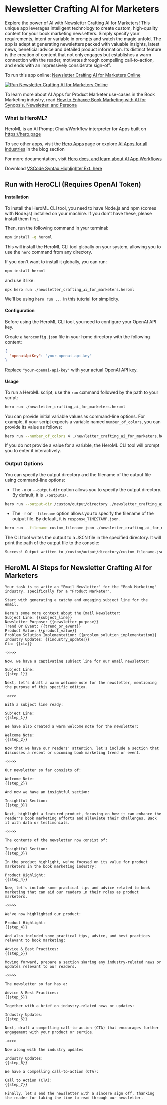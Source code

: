 # Newsletter Crafting AI for Marketers

Explore the power of AI with Newsletter Crafting AI for Marketers! This unique app leverages intelligent technology to create custom, high-quality content for your book marketing newsletters. Simply specify your requirements, intent or variable in prompts and watch the magic unfold. The app is adept at generating newsletters packed with valuable insights, latest news, beneficial advice and detailed product information. Its distinct feature is the creation of content that not only engages but establishes a warm connection with the reader, motivates through compelling call-to-action, and ends with an impressively considerate sign-off.

To run this app online: [Newsletter Crafting AI for Marketers Online](https://hero.page/app/newsletter-crafting-ai-for-marketers-ai-powered-book-marketing-insights/u2DEZsZBalHaFBNkyCau)

[![Run Newsletter Crafting AI for Marketers Online](/assets/run.svg)](https://hero.page/app/newsletter-crafting-ai-for-marketers-ai-powered-book-marketing-insights/u2DEZsZBalHaFBNkyCau)

To learn more about AI Apps for Product Marketer use-cases in the Book Marketing industry, read [How to Enhance Book Marketing with AI for Synopsis, Newsletter, and Persona](https://hero.page/blog/ai/book-marketing/how-to-enhance-book-marketing-with-ai-for-synopsis-newsletter-and-persona/170760)

### What is HeroML?
HeroML is an AI Prompt Chain/Workflow interpreter for Apps built on https://hero.page 

To see other apps, visit the [Hero Apps](https://hero.page/apps) page or explore [AI Apps for all industries](https://hero.page/blog) in the blog section

For more documentation, visit [Hero docs, and learn about AI App Workflows](https://hero.page/tutorials/introduction-to-heroml)

Download [VSCode Syntax Highlighter Ext. here](https://marketplace.visualstudio.com/items?itemName=hero-page.heroml)

## Run with HeroCLI (Requires OpenAI Token)

#### Installation

To install the HeroML CLI tool, you need to have Node.js and npm (comes with Node.js) installed on your machine. If you don't have these, please install them first. 

Then, run the following command in your terminal:

```bash
npm install -g heroml
```

This will install the HeroML CLI tool globally on your system, allowing you to use the `hero` command from any directory.

If you don't want to install it globally, you can run:

```bash
npm install heroml
```

and use it like:

```bash
npx hero run ./newsletter_crafting_ai_for_marketers.heroml
```

We'll be using `hero run ...` in this tutorial for simplicity.

#### Configuration

Before using the HeroML CLI tool, you need to configure your OpenAI API key. 

Create a `heroconfig.json` file in your home directory with the following content:

```json
{
  "openaiApiKey": "your-openai-api-key"
}
```

Replace `"your-openai-api-key"` with your actual OpenAI API key.

#### Usage

To run a HeroML script, use the `run` command followed by the path to your script:

```bash
hero run ./newsletter_crafting_ai_for_marketers.heroml
```

You can provide initial variable values as command-line options. For example, if your script expects a variable named `number_of_colors`, you can provide its value as follows:

```bash
hero run --number_of_colors 4 ./newsletter_crafting_ai_for_marketers.heroml
```

If you do not provide a value for a variable, the HeroML CLI tool will prompt you to enter it interactively.

### Output Options

You can specify the output directory and the filename of the output file using command-line options:

- The `-o` or `--output-dir` option allows you to specify the output directory. By default, it is `./outputs/`.

```bash
hero run --output-dir /custom/output/directory ./newsletter_crafting_ai_for_marketers.heroml
```

- The `-f` or `--filename` option allows you to specify the filename of the output file. By default, it is `response_TIMESTAMP.json`.

```bash
hero run --filename custom_filename.json ./newsletter_crafting_ai_for_marketers.heroml
```

The CLI tool writes the output to a JSON file in the specified directory. It will print the path of the output file to the console:

```bash
Success! Output written to /custom/output/directory/custom_filename.json
```


## HeroML AI Steps for Newsletter Crafting AI for Marketers
```
Your task is to write an "Email Newsletter" for the "Book Marketing" industry, specifically for a "Product Marketer". 

Start with generating a catchy and engaging subject line for the email. 

Here's some more context about the Email Newsletter:
Subject Line: {{subject_line}}
Newsletter Purpose: {{newsletter_purpose}}
Trend Or Event: {{trend_or_event}}
Product Value: {{product_value}}
Problem Solution Implementation: {{problem_solution_implementation}}
Industry Updates: {{industry_updates}}
Cta: {{cta}}

->>>>

Now, we have a captivating subject line for our email newsletter:

Subject Line:
{{step_1}}

Next, let's draft a warm welcome note for the newsletter, mentioning the purpose of this specific edition.

->>>>

With a subject line ready:

Subject Line:
{{step_1}}

We have also created a warm welcome note for the newsletter:

Welcome Note:
{{step_2}}

Now that we have our readers' attention, let's include a section that discusses a recent or upcoming book marketing trend or event.

->>>>

Our newsletter so far consists of:

Welcome Note:
{{step_2}}

And now we have an insightful section:

Insightful Section:
{{step_3}}

Next, highlight a featured product, focusing on how it can enhance the reader's book marketing efforts and alleviate their challenges. Back it with data or testimonials.

->>>>

The contents of the newsletter now consist of:

Insightful Section:
{{step_3}}

In the product highlight, we've focused on its value for product marketers in the book marketing industry:

Product Highlight:
{{step_4}}

Now, let's include some practical tips and advice related to book marketing that can aid our readers in their roles as product marketers.

->>>>

We've now highlighted our product:

Product Highlight:
{{step_4}}

And also included some practical tips, advice, and best practices relevant to book marketing:

Advice & Best Practices:
{{step_5}}

Moving forward, prepare a section sharing any industry-related news or updates relevant to our readers.

->>>>

The newsletter so far has a:

Advice & Best Practices:
{{step_5}}

Together with a brief on industry-related news or updates:

Industry Updates:
{{step_6}}

Next, draft a compelling call-to-action (CTA) that encourages further engagement with your product or service.

->>>>

Now along with the industry updates:

Industry Updates:
{{step_6}}

We have a compelling call-to-action (CTA):

Call to Action (CTA):
{{step_7}}

Finally, let's end the newsletter with a sincere sign off, thanking the reader for taking the time to read through our newsletter.


```


